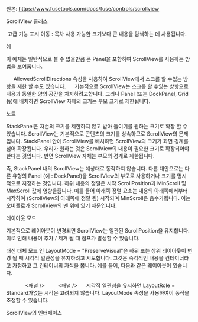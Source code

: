 원본: https://www.fusetools.com/docs/fuse/controls/scrollview

ScrollView 클래스

 고급 기능 표시
이동 :
목차
사용 가능한 크기보다 큰 내용을 탐색하는 데 사용됩니다.

예

이 예제는 일반적으로 볼 수 없을만큼 큰 Panel을 포함하여 ScrollView를 사용하는 방법을 보여줍니다.

<ScrollView>
    <Panel Width = "2000"Height = "2000"/>
</ ScrollView>
AllowedScrollDirections 속성을 사용하여 ScrollView에서 스크롤 할 수있는 방향을 제한 할 수도 있습니다.

<ScrollView AllowedScrollDirections = "Horizontal">
    <! - 내용 ->
</ ScrollView>
기본적으로 ScrollView는 스크롤 할 수있는 방향으로 내용과 동일한 양의 공간을 차지하려고합니다. 그러나 Panel (또는 DockPanel, Grid 등)에 배치하면 ScrollView 자체의 크기는 부모 크기로 제한됩니다.

노트

StackPanel은 자손의 크기를 제한하지 않고 받아 들이기를 원하는 크기로 확장 할 수 있습니다. ScrollView는 기본적으로 콘텐츠의 크기를 상속하므로 ScrollView의 문제입니다. StackPanel 안에 ScrollView를 배치하면 ScrollView의 크기가 화면 경계를 넘어 확장됩니다. 우리가 원하는 것은 ScrollView의 내용이 필요한 크기로 확장되어야한다는 것입니다. 반면 ScrollView 자체는 부모의 경계로 제한됩니다.

즉, StackPanel 내의 ScrollView는 예상대로 동작하지 않습니다. 다른 대안으로는 다른 유형의 Panel (예 : DockPanel)을 ScrollView의 부모로 사용하거나 크기를 명시 적으로 지정하는 것입니다.
하위 내용의 정렬은 시작 ScrollPosition과 MinScroll 및 MaxScroll 값에 영향을줍니다. 예를 들어 아래쪽 정렬 요소는 내용의 아래쪽에서부터 시작하여 (ScrollView의 아래쪽에 정렬 됨) 시작되며 MinScroll은 음수가됩니다. 이는 오버플로가 ScrollView의 맨 위에 있기 때문입니다.

레이아웃 모드

기본적으로 레이아웃이 변경되면 ScrollView는 일관된 ScrollPosition을 유지합니다. 이로 인해 내용이 추가 / 제거 될 때 점프가 발생할 수 있습니다.

대신 대체 모드 인 LayoutMode = "PreserveVisual"은 하위 또는 상위 레이아웃이 변경 될 때 시각적 일관성을 유지하려고 시도합니다. 그것은 즉각적인 내용을 컨테이너라고 가정하고 그 컨테이너의 자식을 봅니다. 예를 들어, 다음과 같은 레이아웃이 있습니다.

<ScrollView>
    <StackPanel>
        <패널 />
        <패널 />
    <StackPanel>
</ ScrollView>
시각적 일관성을 유지하면 LayoutRole = Standard가없는 시각은 고려되지 않습니다. LayoutMode 속성을 사용하여이 동작을 조정할 수 있습니다.

ScrollView의 인터페이스
